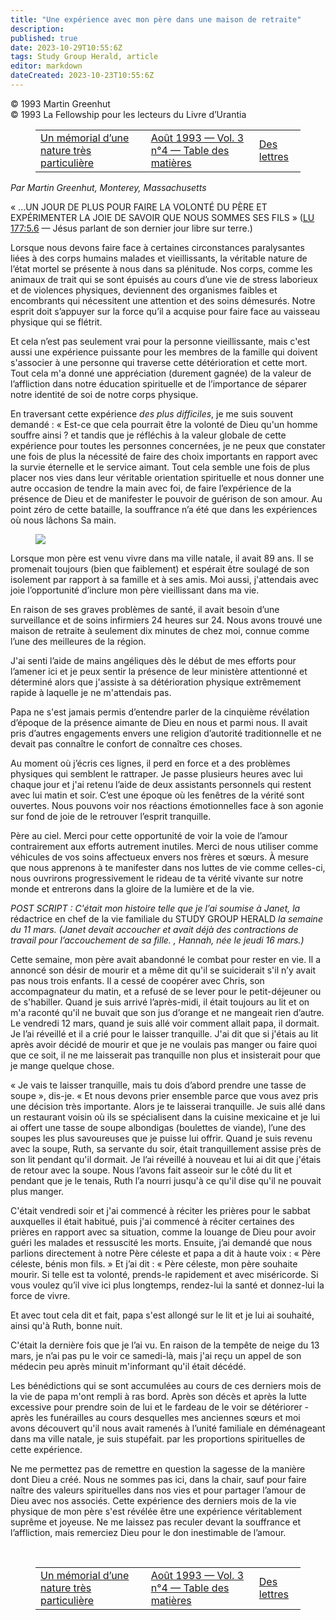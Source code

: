```yaml
---
title: "Une expérience avec mon père dans une maison de retraite"
description: 
published: true
date: 2023-10-29T10:55:6Z
tags: Study Group Herald, article
editor: markdown
dateCreated: 2023-10-23T10:55:6Z
---
```


<p class="v-card v-sheet theme--light grey lighten-3 px-2">© 1993 Martin Greenhut<br>© 1993 La Fellowship pour les lecteurs du Livre d’Urantia</p>
<figure class="table chapter-navigator">
  <table>
    <tbody>
      <tr>
        <td>
        <a href="/fr/article/Laureen_Oskochil/A_Memorial_of_a_very_Special_Nature">
          <span class="mdi mdi-arrow-left-drop-circle"></span><span class="pl-2">Un mémorial d’une nature très particulière</span>
        </a>
        </td>
        <td>
        <a href="/fr/index/articles_study_group_herald#août-1993-vol-3-n°4">
          <span class="mdi mdi-book-open-variant"></span><span class="pl-2">Août 1993 — Vol. 3 n°4 — Table des matières</span>
        </a>
        </td>
        <td>
        <a href="/fr/article/Study_Group_Herald/Letters_4">
          <span class="pr-2">Des lettres</span><span class="mdi mdi-arrow-right-drop-circle"></span>
        </a>
        </td>
      </tr>
    </tbody>
  </table>
</figure>



_Par Martin Greenhut, Monterey, Massachusetts_

« ...UN JOUR DE PLUS POUR FAIRE LA VOLONTÉ DU PÈRE ET EXPÉRIMENTER LA JOIE DE SAVOIR QUE NOUS SOMMES SES FILS » ([LU 177:5.6](/fr/The_Urantia_Book/177#p5_6) — Jésus parlant de son dernier jour libre sur terre.)

Lorsque nous devons faire face à certaines circonstances paralysantes liées à des corps humains malades et vieillissants, la véritable nature de l’état mortel se présente à nous dans sa plénitude. Nos corps, comme les animaux de trait qui se sont épuisés au cours d’une vie de stress laborieux et de violences physiques, deviennent des organismes faibles et encombrants qui nécessitent une attention et des soins démesurés. Notre esprit doit s’appuyer sur la force qu’il a acquise pour faire face au vaisseau physique qui se flétrit.

Et cela n’est pas seulement vrai pour la personne vieillissante, mais c'est aussi une expérience puissante pour les membres de la famille qui doivent s'associer à une personne qui traverse cette détérioration et cette mort. Tout cela m'a donné une appréciation (durement gagnée) de la valeur de l’affliction dans notre éducation spirituelle et de l’importance de séparer notre identité de soi de notre corps physique.

En traversant cette expérience _des plus difficiles_, je me suis souvent demandé : « Est-ce que cela pourrait être la volonté de Dieu qu'un homme souffre ainsi ? et tandis que je réfléchis à la valeur globale de cette expérience pour toutes les personnes concernées, je ne peux que constater une fois de plus la nécessité de faire des choix importants en rapport avec la survie éternelle et le service aimant. Tout cela semble une fois de plus placer nos vies dans leur véritable orientation spirituelle et nous donner une autre occasion de tendre la main avec foi, de faire l’expérience de la présence de Dieu et de manifester le pouvoir de guérison de son amour. Au point zéro de cette bataille, la souffrance n’a été que dans les expériences où nous lâchons Sa main.

<figure id="Figure_1" class="image urantiapedia image-style-align-right">
<img src="/image/article/Study_Group_Herald/Martin_Greenhut.jpg">
</figure>

Lorsque mon père est venu vivre dans ma ville natale, il avait 89 ans. Il se promenait toujours (bien que faiblement) et espérait être soulagé de son isolement par rapport à sa famille et à ses amis. Moi aussi, j'attendais avec joie l’opportunité d’inclure mon père vieillissant dans ma vie.

En raison de ses graves problèmes de santé, il avait besoin d’une surveillance et de soins infirmiers 24 heures sur 24. Nous avons trouvé une maison de retraite à seulement dix minutes de chez moi, connue comme l’une des meilleures de la région.

J'ai senti l’aide de mains angéliques dès le début de mes efforts pour l’amener ici et je peux sentir la présence de leur ministère attentionné et déterminé alors que j'assiste à sa détérioration physique extrêmement rapide à laquelle je ne m'attendais pas.

Papa ne s'est jamais permis d’entendre parler de la cinquième révélation d’époque de la présence aimante de Dieu en nous et parmi nous. Il avait pris d’autres engagements envers une religion d’autorité traditionnelle et ne devait pas connaître le confort de connaître ces choses.

Au moment où j’écris ces lignes, il perd en force et a des problèmes physiques qui semblent le rattraper. Je passe plusieurs heures avec lui chaque jour et j'ai retenu l’aide de deux assistants personnels qui restent avec lui matin et soir. C’est une époque où les fenêtres de la vérité sont ouvertes. Nous pouvons voir nos réactions émotionnelles face à son agonie sur fond de joie de le retrouver l’esprit tranquille.

Père au ciel. Merci pour cette opportunité de voir la voie de l’amour contrairement aux efforts autrement inutiles. Merci de nous utiliser comme véhicules de vos soins affectueux envers nos frères et sœurs. À mesure que nous apprenons à te manifester dans nos luttes de vie comme celles-ci, nous ouvrirons progressivement le rideau de ta vérité vivante sur notre monde et entrerons dans la gloire de la lumière et de la vie.

_POST SCRIPT : C'était mon histoire telle que je l’ai soumise à Janet, la_ rédactrice en chef de la vie familiale du STUDY GROUP HERALD _la semaine du 11 mars. (Janet devait accoucher et avait déjà des contractions de travail pour l’accouchement de sa fille. , Hannah, née le jeudi 16 mars.)_

Cette semaine, mon père avait abandonné le combat pour rester en vie. Il a annoncé son désir de mourir et a même dit qu'il se suiciderait s'il n’y avait pas nous trois enfants. Il a cessé de coopérer avec Chris, son accompagnateur du matin, et a refusé de se lever pour le petit-déjeuner ou de s'habiller. Quand je suis arrivé l’après-midi, il était toujours au lit et on m'a raconté qu'il ne buvait que son jus d’orange et ne mangeait rien d’autre. Le vendredi 12 mars, quand je suis allé voir comment allait papa, il dormait. Je l’ai réveillé et il a crié pour le laisser tranquille. J'ai dit que si j'étais au lit après avoir décidé de mourir et que je ne voulais pas manger ou faire quoi que ce soit, il ne me laisserait pas tranquille non plus et insisterait pour que je mange quelque chose.

« Je vais te laisser tranquille, mais tu dois d’abord prendre une tasse de soupe », dis-je. « Et nous devons prier ensemble parce que vous avez pris une décision très importante. Alors je te laisserai tranquille. Je suis allé dans un restaurant voisin où ils se spécialisent dans la cuisine mexicaine et je lui ai offert une tasse de soupe albondigas (boulettes de viande), l’une des soupes les plus savoureuses que je puisse lui offrir. Quand je suis revenu avec la soupe, Ruth, sa servante du soir, était tranquillement assise près de son lit pendant qu'il dormait. Je l’ai réveillé à nouveau et lui ai dit que j'étais de retour avec la soupe. Nous l’avons fait asseoir sur le côté du lit et pendant que je le tenais, Ruth l’a nourri jusqu'à ce qu'il dise qu'il ne pouvait plus manger.

C'était vendredi soir et j'ai commencé à réciter les prières pour le sabbat auxquelles il était habitué, puis j'ai commencé à réciter certaines des prières en rapport avec sa situation, comme la louange de Dieu pour avoir guéri les malades et ressuscité les morts. Ensuite, j’ai demandé que nous parlions directement à notre Père céleste et papa a dit à haute voix : « Père céleste, bénis mon fils. » Et j’ai dit : « Père céleste, mon père souhaite mourir. Si telle est ta volonté, prends-le rapidement et avec miséricorde. Si vous voulez qu’il vive ici plus longtemps, rendez-lui la santé et donnez-lui la force de vivre.

Et avec tout cela dit et fait, papa s'est allongé sur le lit et je lui ai souhaité, ainsi qu'à Ruth, bonne nuit.

C'était la dernière fois que je l’ai vu. En raison de la tempête de neige du 13 mars, je n’ai pas pu le voir ce samedi-là, mais j'ai reçu un appel de son médecin peu après minuit m'informant qu'il était décédé.

Les bénédictions qui se sont accumulées au cours de ces derniers mois de la vie de papa m'ont rempli à ras bord. Après son décès et après la lutte excessive pour prendre soin de lui et le fardeau de le voir se détériorer - après les funérailles au cours desquelles mes anciennes sœurs et moi avons découvert qu'il nous avait ramenés à l’unité familiale en déménageant dans ma ville natale, je suis stupéfait. par les proportions spirituelles de cette expérience.

Ne me permettez pas de remettre en question la sagesse de la manière dont Dieu a créé. Nous ne sommes pas ici, dans la chair, sauf pour faire naître des valeurs spirituelles dans nos vies et pour partager l’amour de Dieu avec nos associés. Cette expérience des derniers mois de la vie physique de mon père s'est révélée être une expérience véritablement suprême et joyeuse. Ne me laissez pas reculer devant la souffrance et l’affliction, mais remerciez Dieu pour le don inestimable de l’amour.

<br style="clear:both;"/>



<figure class="table chapter-navigator">
  <table>
    <tbody>
      <tr>
        <td>
        <a href="/fr/article/Laureen_Oskochil/A_Memorial_of_a_very_Special_Nature">
          <span class="mdi mdi-arrow-left-drop-circle"></span><span class="pl-2">Un mémorial d’une nature très particulière</span>
        </a>
        </td>
        <td>
        <a href="/fr/index/articles_study_group_herald#août-1993-vol-3-n°4">
          <span class="mdi mdi-book-open-variant"></span><span class="pl-2">Août 1993 — Vol. 3 n°4 — Table des matières</span>
        </a>
        </td>
        <td>
        <a href="/fr/article/Study_Group_Herald/Letters_4">
          <span class="pr-2">Des lettres</span><span class="mdi mdi-arrow-right-drop-circle"></span>
        </a>
        </td>
      </tr>
    </tbody>
  </table>
</figure>
